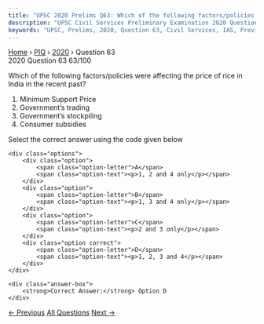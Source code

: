 ```yaml
---
title: "UPSC 2020 Prelims Q63: Which of the following factors/policies were affecting the p..."
description: "UPSC Civil Services Preliminary Examination 2020 Question 63 with options and answer"
keywords: "UPSC, Prelims, 2020, Question 63, Civil Services, IAS, Previous Year Questions"
---
```


<nav class="breadcrumb">
    <a href="../../">Home</a>
    <span>›</span>
    <a href="../">PIQ</a>
    <span>›</span>
    <a href="./">2020</a>
    <span>›</span>
    <span>Question 63</span>
</nav>

<div class="question-header">
    <div class="question-meta">
        <span class="year-badge">2020</span>
        <span class="question-number">Question 63</span>
        <span class="progress">63/100</span>
    </div>
    <div class="progress-bar">
        <div class="progress-fill" style="width: 63.0%"></div>
    </div>
</div>

<div class="question-content">
    <div class="question-text">
        <p>Which of the following factors/policies were affecting the price of rice in<br />
India in the recent past?</p>
<ol>
<li>Minimum Support Price</li>
<li>Government’s trading</li>
<li>Government’s stockpiling</li>
<li>Consumer subsidies</li>
</ol>
<p>Select the correct answer using the code given below</p>
    </div>
    
    <div class="options">
        <div class="option">
            <span class="option-letter">A</span>
            <span class="option-text"><p>1, 2 and 4 only</p></span>
        </div>
        <div class="option">
            <span class="option-letter">B</span>
            <span class="option-text"><p>1, 3 and 4 only</p></span>
        </div>
        <div class="option">
            <span class="option-letter">C</span>
            <span class="option-text"><p>2 and 3 only</p></span>
        </div>
        <div class="option correct">
            <span class="option-letter">D</span>
            <span class="option-text"><p>1, 2, 3 and 4</p></span>
        </div>
    </div>

    <div class="answer-box">
        <strong>Correct Answer:</strong> Option D
    </div>
</div>

<div class="question-nav">
    <a href="../q062-what-is-the-importance-of-the-term-interest-covera/" class="nav-btn prev">← Previous</a>
    <a href="../" class="nav-btn center">All Questions</a>
    <a href="../q064-consider-the-following-statements-1-the-value-of-i/" class="nav-btn next">Next →</a>
</div>
